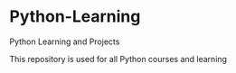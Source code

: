 # Python-Learning
Python Learning and Projects

This repository is used for all Python courses and learning
